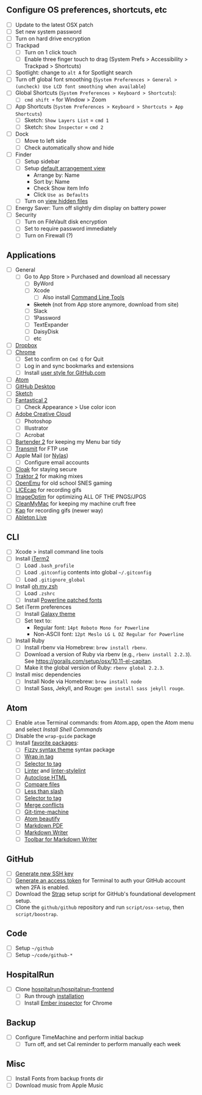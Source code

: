 ## Configure OS preferences, shortcuts, etc
- [ ] Update to the latest OSX patch
- [ ] Set new system password
- [ ] Turn on hard drive encryption
- [ ] Trackpad
	- [ ] Turn on 1 click touch
	- [ ] Enable three finger touch to drag (System Prefs > Accessibility > Trackpad > Shortcuts)
- [ ] Spotlight: change to `alt A` for Spotlight search
- [ ] Turn off global font smoothing (`System Preferences > General > (uncheck) Use LCD font smoothing when available`)
- [ ] Global Shortcuts (`System Preferences > Keyboard > Shortcuts`): 
  - [ ] `cmd shift +` for Window > Zoom
- [ ] App Shortcuts (`System Preferences > Keyboard > Shortcuts > App Shortcuts`)
  - [ ] Sketch: `Show Layers List` = `cmd 1`
  - [ ] Sketch: `Show Inspector` = `cmd 2`
- [ ] Dock
	- [ ] Move to left side
	- [ ] Check automatically show and hide
- [ ] Finder
	- [ ] Setup sidebar
	- [ ] Setup [default arrangement view](https://howchoo.com/g/mzuxyjqyzmy/how-to-set-the-view-options-for-all-finder-windows-in-os-x)
		- Arrange by: Name
		- Sort by: Name
		- Check Show item Info
		- Click `Use as Defaults`
	- [ ] Turn on [view hidden files](https://gist.github.com/jglovier/f87661ad2d10fa747ad6fcbbf7224305)
- [ ] Energy Saver: Turn off slightly dim display on battery power
- [ ] Security
	- [ ] Turn on FileVault disk encryption
	- [ ] Set to require password immediately
	- [ ] Turn on Firewall (?)

## Applications
- [ ] General
	- [ ] Go to App Store > Purchased and download all necessary
		- [ ] ByWord
		- [ ] Xcode
			- [ ] Also install [Command Line Tools](https://gist.github.com/jglovier/842c61d5a4347cdc18f812e2ef7c2928)
		- ~~Sketch~~ (not from App store anymore, download from site)
		- [ ] Slack
		- [ ] 1Password
		- [ ] TextExpander
		- [ ] DaisyDisk
		- [ ] etc
- [ ] [Dropbox](https://www.dropbox.com/install)
- [ ] [Chrome](http://www.google.com/chrome/)
	- [ ] Set to confirm on `Cmd Q` for Quit
	- [ ] Log in and sync bookmarks and extensions
	- [ ] Install [user style for GitHub.com](https://gist.github.com/jglovier/2dff3507d9ee007f6ce4)
- [ ] [Atom](http://atom.io)
- [ ] [GitHub Desktop](https://desktop.github.com/)
- [ ] [Sketch](http://www.sketchapp.com/)
- [ ] [Fantastical 2](https://flexibits.com/fantastical)
	- [ ] Check Appearance > Use color icon
- [ ] [Adobe Creative Cloud](http://www.adobe.com/creativecloud.html)
	- [ ] Photoshop
	- [ ] Illustrator
	- [ ] Acrobat
- [ ] [Bartender 2](https://www.macbartender.com/) for keeping my Menu bar tidy
- [ ] [Transmit](https://panic.com/transmit/) for FTP use
- [ ] Apple Mail (or [Nylas](https://nylas.com/))
	- [ ] Configure email accounts
- [ ] [Cloak](https://www.getcloak.com/) for staying secure
- [ ] [Traktor 2](http://www.native-instruments.com/en/products/traktor/dj-software/traktor-pro-2/) for making mixes
- [ ] [OpenEmu](http://openemu.org/) for old school SNES gaming
- [ ] [LICEcap](http://www.cockos.com/licecap/) for recording gifs
- [ ] [ImageOptim](https://imageoptim.com/) for optimizing ALL OF THE PNGS/JPGS
- [ ] [CleanMyMac](http://macpaw.com/cleanmymac) for keeping my machine cruft free
- [ ] [Kap](https://getkap.co/) for recording gifs (newer way)
- [ ] [Ableton Live](https://www.ableton.com/en/account/)

## CLI
- [ ] Xcode > install command line tools
- [ ] Install [iTerm2](https://www.iterm2.com/)
	- [ ] Load `.bash_profile`
	- [ ] Load `.gitconfig` contents into global `~/.gitconfig`
	- [ ] Load `.gitignore_global`
- [ ] Install [oh my zsh](http://ohmyz.sh/)
	- [ ] Load `.zshrc`
	- [ ] Install [Powerline patched fonts](https://github.com/powerline/fonts/)
- [ ] Set iTerm preferences
	- [ ] Install [Galaxy theme](https://github.com/jglovier/galaxy-theme-iterm)
	- [ ] Set text to:
		- Regular font: `14pt Roboto Mono for Powerline`
		- Non-ASCII font: `12pt Meslo LG L DZ Regular for Powerline`
- [ ] Install Ruby
	- [ ] Install rbenv via Homebrew: `brew install rbenv`.
	- [ ] Download a version of Ruby via rbenv (e.g., `rbenv install 2.2.3`). See <https://gorails.com/setup/osx/10.11-el-capitan>.
	- [ ] Make it the global version of Ruby: `rbenv global 2.2.3`.
- [ ] Install misc dependencies
	- [ ] Install Node via Homebrew: `brew install node`
	- [ ] Install Sass, Jekyll, and Rouge: `gem install sass jekyll rouge`.

## Atom
- [ ] Enable `atom` Terminal commands: from Atom.app, open the Atom menu and select *Install Shell Commands*
- [ ] Disable the `wrap-guide` package
- [ ] Install [favorite packages](https://atom.io/users/jglovier/stars):
	- [ ] [Fizzy syntax theme](https://atom.io/themes/fizzy) syntax package
	- [ ] [Wrap in tag](https://atom.io/packages/atom-wrap-in-tag)
	- [ ] [Selector to tag](https://atom.io/packages/selector-to-tag)
	- [ ] [Linter](https://atom.io/packages/linter) and [linter-stylelint](https://atom.io/packages/linter-stylelint)
	- [ ] [Autoclose HTML](https://atom.io/packages/autoclose-html)
	- [ ] [Compare files](https://atom.io/packages/compare-files)
	- [ ] [Less than slash](https://atom.io/packages/less-than-slash)
	- [ ] [Selector to tag](https://atom.io/packages/selector-to-tag)
	- [ ] [Merge conflicts](https://atom.io/packages/merge-conflicts)
	- [ ] [Git-time-machine](https://atom.io/packages/git-time-machine)
	- [ ] [Atom beautify](https://atom.io/packages/atom-beautify)
	- [ ] [Markdown PDF](https://atom.io/packages/markdown-pdf)
	- [ ] [Markdown Writer](https://atom.io/packages/markdown-writer)
	- [ ] [Toolbar for Markdown Writer](https://atom.io/packages/tool-bar-markdown-writer)

## GitHub
- [ ] [Generate new SSH key](https://help.github.com/articles/generating-an-ssh-key/)
- [ ] [Generate an access token](https://help.github.com/articles/creating-an-access-token-for-command-line-use/) for Terminal to auth your GitHub account when 2FA is enabled.
- [ ] Download the [Strap](https://github.com/mikemcquaid/strap) setup script for GitHub's foundational development setup.
- [ ] Clone the `github/github` repository and run `script/osx-setup`, then `script/boostrap`.

## Code
- [ ] Setup `~/github`
- [ ] Setup `~/code/github-*`

## HospitalRun
- [ ] Clone [hospitalrun/hospitalrun-frontend](https://github.com/hospitalRun/hospitalrun-frontend/)
	- [ ] Run through [installation](https://github.com/hospitalRun/hospitalrun-frontend/#install)
	- [ ] Install [Ember inspector](https://chrome.google.com/webstore/detail/ember-inspector/bmdblncegkenkacieihfhpjfppoconhi) for Chrome

## Backup
- [ ] Configure TimeMachine and perform initial backup
  - [ ] Turn off, and set Cal reminder to perform manually each week

## Misc
- [ ] Install Fonts from backup fronts dir
- [ ] Download music from Apple Music
